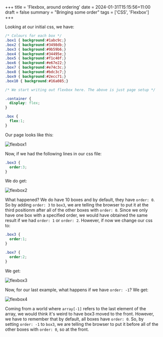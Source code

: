 +++
title = 'Flexbox, around ordering'
date = 2024-01-31T15:15:56+11:00
draft = false
summary = "Bringing some order"
tags = ['CSS', 'Flexbox']
+++

Looking at our initial css, we have:
```css
/* Colours for each box */
.box1 { background:#1abc9c;}
.box2 { background:#3498db;}
.box3 { background:#9b59b6;}
.box4 { background:#34495e;}
.box5 { background:#f1c40f;}
.box6 { background:#e67e22;}
.box7 { background:#e74c3c;}
.box8 { background:#bdc3c7;}
.box9 { background:#2ecc71;}
.box10 { background:#16a085;}

/* We start writing out flexbox here. The above is just page setup */

.container {
  display: flex;
}

.box {
  flex:1;
}
```
Our page looks like this:

![flexbox1](/images/flexbox/ordering_start.png)

Now, if we had the following lines in our css file:
```css
.box3 {
  order:3;
}
```

We do get:

![flexbox2](/images/flexbox/adding_order.png)

What happened? We do have 10 boxes and by default, they have `order: 0`. So by adding `order: 3` to `box3`, we are telling the browser to put it at the third positionm after all of the other boxes with `order: 0`. Since we only have one box with a specified order, we would have obtained the same result if we had `order: 1` or `order: 2`. However, if now we change our css to:
```css  
.box3 {
  order:1;
}

.box7 {
  order:2;
}
```

We get:

![flexbox3](/images/flexbox/playing_order.png)

Now, for our last example, what happens if we have `order: -1`? We get:

![flexbox4](/images/flexbox/negative_order.png)

Coming from a world where `array[-1]` refers to the last element of the array, we would think it's weird to have box3 moved to the front. However, we have to remember that by default, all boxes have `order: 0`. So, by setting `order: -1` to `box3`, we are telling the browser to put it before all of the other boxes with `order: 0`, so at the front.